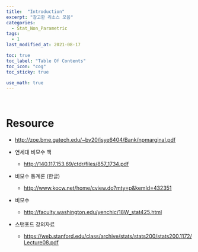 ```yaml
---
title:  "Introduction"
excerpt: "참고한 리소스 모음"
categories:
  - Stat_Non_Parametric
tags:
  - 1
last_modified_at: 2021-08-17

toc: true
toc_label: "Table Of Contents"
toc_icon: "cog"
toc_sticky: true

use_math: true
---
```


<br>

# Resource

- http://zoe.bme.gatech.edu/~bv20/isye6404/Bank/npmarginal.pdf
- 연세대 비모수 책
  - http://140.117.153.69/ctdr/files/857_1734.pdf
- 비모수 통계론 (한글)
  - http://www.kocw.net/home/cview.do?mty=p&kemId=432351
- 비모수 

  - http://faculty.washington.edu/yenchic/18W_stat425.html

- 스탠포드 강의자료
  - https://web.stanford.edu/class/archive/stats/stats200/stats200.1172/Lecture08.pdf



